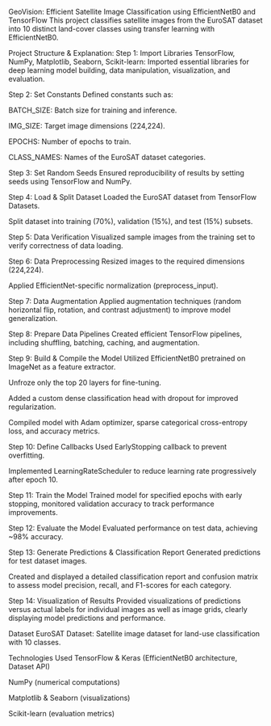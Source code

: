 GeoVision: Efficient Satellite Image Classification using EfficientNetB0 and TensorFlow
This project classifies satellite images from the EuroSAT dataset into 10 distinct land-cover classes using transfer learning with EfficientNetB0.

Project Structure & Explanation:
Step 1: Import Libraries
TensorFlow, NumPy, Matplotlib, Seaborn, Scikit-learn: Imported essential libraries for deep learning model building, data manipulation, visualization, and evaluation.

Step 2: Set Constants
Defined constants such as:

BATCH_SIZE: Batch size for training and inference.

IMG_SIZE: Target image dimensions (224,224).

EPOCHS: Number of epochs to train.

CLASS_NAMES: Names of the EuroSAT dataset categories.

Step 3: Set Random Seeds
Ensured reproducibility of results by setting seeds using TensorFlow and NumPy.

Step 4: Load & Split Dataset
Loaded the EuroSAT dataset from TensorFlow Datasets.

Split dataset into training (70%), validation (15%), and test (15%) subsets.

Step 5: Data Verification
Visualized sample images from the training set to verify correctness of data loading.

Step 6: Data Preprocessing
Resized images to the required dimensions (224,224).

Applied EfficientNet-specific normalization (preprocess_input).

Step 7: Data Augmentation
Applied augmentation techniques (random horizontal flip, rotation, and contrast adjustment) to improve model generalization.

Step 8: Prepare Data Pipelines
Created efficient TensorFlow pipelines, including shuffling, batching, caching, and augmentation.

Step 9: Build & Compile the Model
Utilized EfficientNetB0 pretrained on ImageNet as a feature extractor.

Unfroze only the top 20 layers for fine-tuning.

Added a custom dense classification head with dropout for improved regularization.

Compiled model with Adam optimizer, sparse categorical cross-entropy loss, and accuracy metrics.

Step 10: Define Callbacks
Used EarlyStopping callback to prevent overfitting.

Implemented LearningRateScheduler to reduce learning rate progressively after epoch 10.

Step 11: Train the Model
Trained model for specified epochs with early stopping, monitored validation accuracy to track performance improvements.

Step 12: Evaluate the Model
Evaluated performance on test data, achieving ~98% accuracy.

Step 13: Generate Predictions & Classification Report
Generated predictions for test dataset images.

Created and displayed a detailed classification report and confusion matrix to assess model precision, recall, and F1-scores for each category.

Step 14: Visualization of Results
Provided visualizations of predictions versus actual labels for individual images as well as image grids, clearly displaying model predictions and performance.

Dataset
EuroSAT Dataset: Satellite image dataset for land-use classification with 10 classes.

Technologies Used
TensorFlow & Keras (EfficientNetB0 architecture, Dataset API)

NumPy (numerical computations)

Matplotlib & Seaborn (visualizations)

Scikit-learn (evaluation metrics)

